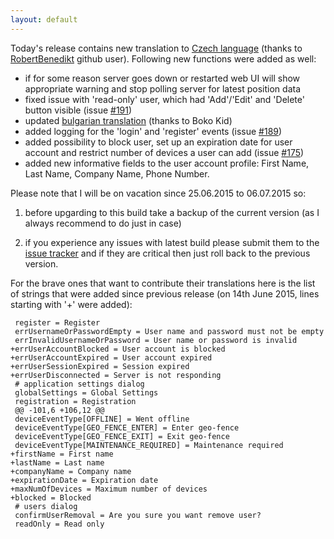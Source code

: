 ```yaml
---
layout: default
---
```


Today's release contains new translation to [Czech language](/features/czech.html)  (thanks to [RobertBenedikt](https://github.com/RobertBenedikt) github user). Following new functions were added as well:

* if for some reason server goes down or restarted web UI will show appropriate warning and stop polling server for latest position data
* fixed issue with 'read-only' user, which had 'Add'/'Edit' and 'Delete' button visible (issue [#191](https://github.com/vitalidze/traccar-web/issues/191))
* updated [bulgarian translation](/features/bulgarian.html) (thanks to Boko Kid)
* added logging for the 'login' and 'register' events (issue [#189](https://github.com/vitalidze/traccar-web/issues/191))
* added possibility to block user, set up an expiration date for user account and restrict number of devices a user can add (issue [#175](https://github.com/vitalidze/traccar-web/issues/175))
* added new informative fields to the user account profile: First Name, Last Name, Company Name, Phone Number.

Please note that I will be on vacation since 25.06.2015 to 06.07.2015 so:

1) before upgarding to this build take a backup of the current version (as I always recommend to do just in case)

2) if you experience any issues with latest build please submit them to the [issue tracker](https://github.com/vitalidze/traccar-web/issues) and if they are critical then just roll back to the previous version.

For the brave ones that want to contribute their translations here is the list of strings that were added since previous release (on 14th June 2015, lines starting with '+' were added):

     register = Register
     errUsernameOrPasswordEmpty = User name and password must not be empty
     errInvalidUsernameOrPassword = User name or password is invalid
    +errUserAccountBlocked = User account is blocked
    +errUserAccountExpired = User account expired
    +errUserSessionExpired = Session expired
    +errUserDisconnected = Server is not responding
     # application settings dialog
     globalSettings = Global Settings
     registration = Registration
     @@ -101,6 +106,12 @@ 
     deviceEventType[OFFLINE] = Went offline
     deviceEventType[GEO_FENCE_ENTER] = Enter geo-fence
     deviceEventType[GEO_FENCE_EXIT] = Exit geo-fence
     deviceEventType[MAINTENANCE_REQUIRED] = Maintenance required
    +firstName = First name
    +lastName = Last name
    +companyName = Company name
    +expirationDate = Expiration date
    +maxNumOfDevices = Maximum number of devices
    +blocked = Blocked
     # users dialog
     confirmUserRemoval = Are you sure you want remove user?
     readOnly = Read only